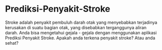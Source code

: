 # Prediksi-Penyakit-Stroke
Stroke adalah penyakit pembuluh darah otak yang menyebabkan terjadinya kerusakan di suatu bagian otak, yang disebabkan terganggunya aliran darah. Anda bisa mengetahui gejala - gejala dengan menggunakan aplikasi Prediksi Penyakit Stroke. Apakah anda terkena penyakit stroke? Atau anda sehat? 
